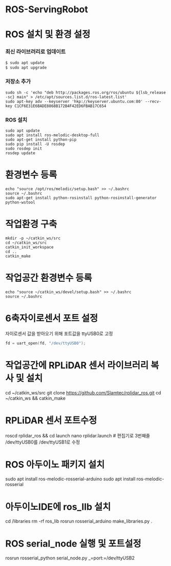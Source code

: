 # ROS-ServingRobot


# ROS 설치 및 환경 설정
### 최신 라이브러리로 업데이트
```bash
$ sudo apt update
$ sudo apt upgrade
```
### 저장소 추가
```
sudo sh -c 'echo "deb http://packages.ros.org/ros/ubuntu ${lsb_release -sc} main" > /etc/apt/sources.list.d/ros-latest.list'
sudo apt-key adv --keyserver 'hkp://keyserver.ubuntu.com:80' --recv-key C1CF6E31E6BADE8868B172B4F42ED6FBAB17C654
```
### ROS 설치
```
sudo apt update
sudo apt install ros-melodic-desktop-full
sudo apt-get install python-pip
sudo pip install -U rosdep
sudo rosdep init
rosdep update
```
# 환경변수 등록
```
echo "source /opt/ros/melodic/setup.bash" >> ~/.bashrc
source ~/.bashrc
sudo apt-get install python-rosinstall python-rosinstall-generator python-wstool
```
# 작업환경 구축
```
mkdir -p ~/catkin_ws/src
cd ~/catkin_ws/src
catkin_init_workspace
cd ..
catkin_make
```
# 작업공간 환경변수 등록
```
echo "source ~/catkin_ws/devel/setup.bash" >> ~/.bashrc
source ~/.bashrc

```
# 6축자이로센서 포트 설정
자이로센서 값을 받아오기 위해 포트값을 ttyUSB0로 고정
``` C
fd = uart_open(fd, "/dev/ttyUSB0");
```

# 작업공간에 RPLiDAR 센서 라이브러리 복사 및 설치
cd ~/catkin_ws/src
git clone https://github.com/Slamtec/rplidar_ros.git
cd ~/catkin_ws && catkin_make

# RPLiDAR 센서 포트수정
roscd rplidar_ros && cd launch
nano rplidar.launch # 편집기로 3번째줄 /dev/ttyUSB0를 /dev/ttyUSB1로 수정


# ROS 아두이노 패키지 설치
sudo apt install ros-melodic-rosserial-arduino
sudo apt install ros-melodic-rosserial

# 아두이노IDE에 ros_llb 설치
cd <arduino IDE path>/libraries
rm -rf ros_lib
rosrun rosserial_arduino make_libraries.py .
# ROS serial_node 실행 및 포트설정
rosrun rosserial_python serial_node.py _=port:=/dev/ttyUSB2
